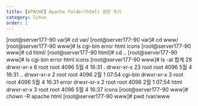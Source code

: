 ```yaml
---
title: [APACHE] Apache folder(html) 권한 주기 
category: linux
order: 1
---
```


[root@server177-90 var]# cd var/
[root@server177-90 var]# cd www/
[root@server177-90 www]# ls
cgi-bin  error  html  icons
[root@server177-90 www]# cd html/
[root@server177-90 html]# cd ..
[root@server177-90 www]# ls
cgi-bin  error  html  icons
[root@server177-90 www]# ls -al
합계 28
drwxr-xr-x  6 root root 4096  5월  4 16:31 .
drwxr-xr-x 23 root root 4096  5월  4 16:31 ..
drwxr-xr-x  2 root root 4096  2월  1 07:54 cgi-bin
drwxr-xr-x  3 root root 4096  5월  4 16:31 error
drwxr-xr-x  2 root root 4096  2월  1 07:54 html
drwxr-xr-x  3 root root 4096  5월  4 16:37 icons
[root@server177-90 www]# chown -R apache html
[root@server177-90 www]# pwd
/var/www
